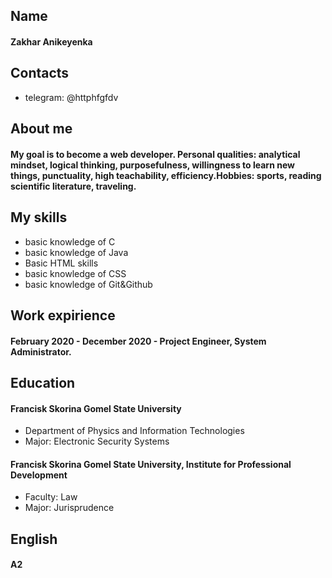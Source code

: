 ## Name 
#### Zakhar Anikeyenka
## Contacts
* telegram: @httphfgfdv
## About me 
#### My goal is to become a web developer. Personal qualities: analytical mindset, logical thinking, purposefulness, willingness to learn new things, punctuality, high teachability, efficiency.Hobbies: sports, reading scientific literature, traveling.
## My skills
* basic knowledge of C
* basic knowledge of Java
* Basic HTML skills
* basic knowledge of CSS
* basic knowledge of Git&Github
## Work expirience
#### February 2020 - December 2020 - Project Engineer, System Administrator.
## Education
#### Francisk Skorina Gomel State University
* Department of Physics and Information Technologies
* Major: Electronic Security Systems
####
#### Francisk Skorina Gomel State University, Institute for Professional Development
* Faculty: Law   
* Major: Jurisprudence
## English 
#### A2